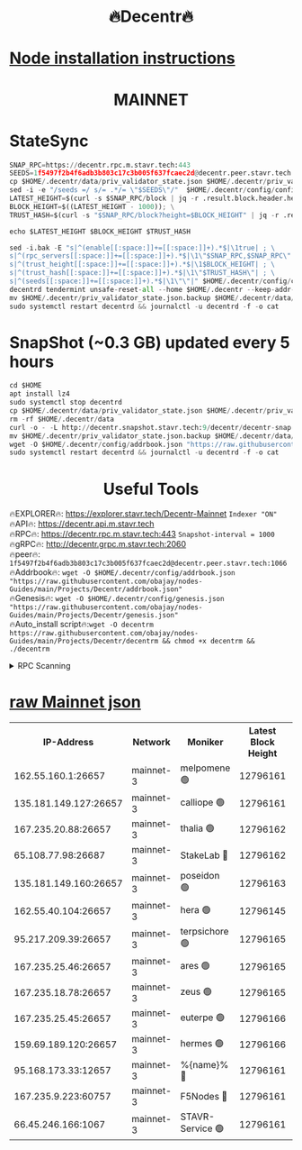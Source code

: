 <h1 align="center"> 🔥Decentr🔥</h1>

[Node installation instructions](https://github.com/obajay/nodes-Guides/tree/main/Projects/Decentr)
=
<h1 align="center"> MAINNET</h1>

# StateSync
```python
SNAP_RPC=https://decentr.rpc.m.stavr.tech:443
SEEDS=1f5497f2b4f6adb3b803c17c3b005f637fcaec2d@decentr.peer.stavr.tech:1066
cp $HOME/.decentr/data/priv_validator_state.json $HOME/.decentr/priv_validator_state.json.backup
sed -i -e "/seeds =/ s/= .*/= \"$SEEDS\"/"  $HOME/.decentr/config/config.toml
LATEST_HEIGHT=$(curl -s $SNAP_RPC/block | jq -r .result.block.header.height); \
BLOCK_HEIGHT=$((LATEST_HEIGHT - 1000)); \
TRUST_HASH=$(curl -s "$SNAP_RPC/block?height=$BLOCK_HEIGHT" | jq -r .result.block_id.hash)

echo $LATEST_HEIGHT $BLOCK_HEIGHT $TRUST_HASH

sed -i.bak -E "s|^(enable[[:space:]]+=[[:space:]]+).*$|\1true| ; \
s|^(rpc_servers[[:space:]]+=[[:space:]]+).*$|\1\"$SNAP_RPC,$SNAP_RPC\"| ; \
s|^(trust_height[[:space:]]+=[[:space:]]+).*$|\1$BLOCK_HEIGHT| ; \
s|^(trust_hash[[:space:]]+=[[:space:]]+).*$|\1\"$TRUST_HASH\"| ; \
s|^(seeds[[:space:]]+=[[:space:]]+).*$|\1\"\"|" $HOME/.decentr/config/config.toml
decentrd tendermint unsafe-reset-all --home $HOME/.decentr --keep-addr-book
mv $HOME/.decentr/priv_validator_state.json.backup $HOME/.decentr/data/priv_validator_state.json
sudo systemctl restart decentrd && journalctl -u decentrd -f -o cat
```
# SnapShot (~0.3 GB) updated every 5 hours
```python
cd $HOME
apt install lz4
sudo systemctl stop decentrd
cp $HOME/.decentr/data/priv_validator_state.json $HOME/.decentr/priv_validator_state.json.backup
rm -rf $HOME/.decentr/data
curl -o - -L http://decentr.snapshot.stavr.tech:9/decentr/decentr-snap.tar.lz4 | lz4 -c -d - | tar -x -C $HOME/.decentr --strip-components 2
mv $HOME/.decentr/priv_validator_state.json.backup $HOME/.decentr/data/priv_validator_state.json
wget -O $HOME/.decentr/config/addrbook.json "https://raw.githubusercontent.com/obajay/nodes-Guides/main/Projects/Decentr/addrbook.json"
sudo systemctl restart decentrd && journalctl -u decentrd -f -o cat
```

 <h1 align="center"> Useful Tools</h1>

🔥EXPLORER🔥:     https://explorer.stavr.tech/Decentr-Mainnet        `Indexer "ON"` \
🔥API🔥:          https://decentr.api.m.stavr.tech \
🔥RPC🔥:          https://decentr.rpc.m.stavr.tech:443              `Snapshot-interval = 1000` \
🔥gRPC🔥:         http://decentr.grpc.m.stavr.tech:2060 \
🔥peer🔥:         `1f5497f2b4f6adb3b803c17c3b005f637fcaec2d@decentr.peer.stavr.tech:1066` \
🔥Addrbook🔥:  `wget -O $HOME/.decentr/config/addrbook.json "https://raw.githubusercontent.com/obajay/nodes-Guides/main/Projects/Decentr/addrbook.json"` \
🔥Genesis🔥:  `wget -O $HOME/.decentr/config/genesis.json "https://raw.githubusercontent.com/obajay/nodes-Guides/main/Projects/Decentr/genesis.json"` \
🔥Auto_install script🔥:`wget -O decentrm https://raw.githubusercontent.com/obajay/nodes-Guides/main/Projects/Decentr/decentrm && chmod +x decentrm && ./decentrm`

<details>
<summary>RPC Scanning</summary>

<h2 align="center"> We scan nodes in real time every 4 hours. And we provide the final result of RPC endpoints.
We cannot influence the operation of these nodes in any way. </h2>


```python
If Voting Power is higher than 0 --> then the Node is a validator of the network and may be subject to attack and be a potential threat to the chain.
```
```python
We marked such validators with a red symbol
```

</details>

[raw Mainnet json](https://rpc-check.decentrm.stavr.tech/decentrm/rpc-decentrm-result.json)
=



<table><tr><th>IP-Address</th><th>Network</th><th>Moniker</th><th>Latest Block Height</th><th>Earliest Block Height</th><th>Catching Up</th><th>Tx Index</th><th>Voting Power</th><th>Scan Time</th></tr><tr><td>162.55.160.1:26657</td><td>mainnet-3</td><td>melpomene 🟢</td><td>12796161</td><td>1688950</td><td>False</td><td>on</td><td>0</td><td>2024-02-08T12:07:30.866862446UTC</td></tr><tr><td>135.181.149.127:26657</td><td>mainnet-3</td><td>calliope 🟢</td><td>12796161</td><td>1688950</td><td>False</td><td>on</td><td>0</td><td>2024-02-08T12:07:33.833007466UTC</td></tr><tr><td>167.235.20.88:26657</td><td>mainnet-3</td><td>thalia 🟢</td><td>12796162</td><td>1688950</td><td>False</td><td>on</td><td>0</td><td>2024-02-08T12:07:39.671177991UTC</td></tr><tr><td>65.108.77.98:26687</td><td>mainnet-3</td><td>StakeLab 🔴</td><td>12796162</td><td>1688950</td><td>False</td><td>on</td><td>5641308</td><td>2024-02-08T12:07:40.044708839UTC</td></tr><tr><td>135.181.149.160:26657</td><td>mainnet-3</td><td>poseidon 🟢</td><td>12796163</td><td>1688950</td><td>False</td><td>on</td><td>0</td><td>2024-02-08T12:07:44.792074678UTC</td></tr><tr><td>162.55.40.104:26657</td><td>mainnet-3</td><td>hera 🟢</td><td>12796145</td><td>1688950</td><td>False</td><td>on</td><td>0</td><td>2024-02-08T12:07:47.189523833UTC</td></tr><tr><td>95.217.209.39:26657</td><td>mainnet-3</td><td>terpsichore 🟢</td><td>12796165</td><td>1688950</td><td>False</td><td>on</td><td>0</td><td>2024-02-08T12:07:53.694341419UTC</td></tr><tr><td>167.235.25.46:26657</td><td>mainnet-3</td><td>ares 🟢</td><td>12796165</td><td>1688950</td><td>False</td><td>on</td><td>0</td><td>2024-02-08T12:07:55.974538040UTC</td></tr><tr><td>167.235.18.78:26657</td><td>mainnet-3</td><td>zeus 🟢</td><td>12796165</td><td>1688950</td><td>False</td><td>on</td><td>0</td><td>2024-02-08T12:07:58.322950748UTC</td></tr><tr><td>167.235.25.45:26657</td><td>mainnet-3</td><td>euterpe 🟢</td><td>12796166</td><td>1688950</td><td>False</td><td>on</td><td>0</td><td>2024-02-08T12:08:00.600146589UTC</td></tr><tr><td>159.69.189.120:26657</td><td>mainnet-3</td><td>hermes 🟢</td><td>12796166</td><td>1688950</td><td>False</td><td>on</td><td>0</td><td>2024-02-08T12:08:02.910289609UTC</td></tr><tr><td>95.168.173.33:12657</td><td>mainnet-3</td><td>%{name}% 🔴</td><td>12796161</td><td>8964001</td><td>False</td><td>on</td><td>4263372</td><td>2024-02-08T12:07:35.055639627UTC</td></tr><tr><td>167.235.9.223:60757</td><td>mainnet-3</td><td>F5Nodes 🔴</td><td>12796161</td><td>12380001</td><td>False</td><td>off</td><td>562</td><td>2024-02-08T12:07:35.305143608UTC</td></tr><tr><td>66.45.246.166:1067</td><td>mainnet-3</td><td>STAVR-Service 🟢</td><td>12796161</td><td>12796001</td><td>False</td><td>on</td><td>0</td><td>2024-02-08T12:07:34.493133659UTC</td></tr></table>
